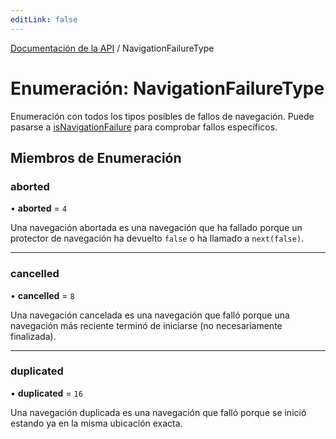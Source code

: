 ```yaml
---
editLink: false
---
```


[Documentación de la API](../index.md) / NavigationFailureType

# Enumeración: NavigationFailureType

Enumeración con todos los tipos posibles de fallos de navegación. Puede pasarse a [isNavigationFailure](../index.md#isNavigationFailure) para comprobar fallos específicos.

## Miembros de Enumeración

### aborted

• **aborted** = `4`

Una navegación abortada es una navegación que ha fallado porque un protector de navegación ha devuelto `false` o ha llamado a `next(false)`.

---

### cancelled

• **cancelled** = `8`

Una navegación cancelada es una navegación que falló porque una navegación más reciente terminó de iniciarse (no necesariamente finalizada).

---

### duplicated

• **duplicated** = `16`

Una navegación duplicada es una navegación que falló porque se inició estando ya en la misma ubicación exacta.
